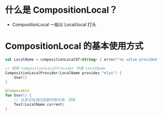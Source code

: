 # 什么是 CompositionLocal？


- CompositionLocal 一般以 Local/local 打头

# CompositionLocal 的基本使用方式

```kotlin
val LocalName = compositionLocalOf<String> { error("no value provided for name") }

// 使用 CompositionLocalProvider 传递 LocalName
CompositionLocalProvider(LocalName provides "mlya") {  
    User()  
}

@Composable  
fun User() {  
	// 这里没有通过函数参数传递，而是
    Text(LocalName.current)  
}
```

